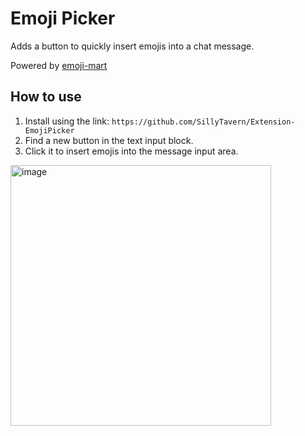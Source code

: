 # Emoji Picker

Adds a button to quickly insert emojis into a chat message.

Powered by [emoji-mart](https://www.npmjs.com/package/emoji-mart)

## How to use

1. Install using the link: `https://github.com/SillyTavern/Extension-EmojiPicker`
2. Find a new button in the text input block.
3. Click it to insert emojis into the message input area.

<img width="417" alt="image" src="https://github.com/SillyTavern/Extension-EmojiPicker/assets/18619528/684e4d92-d842-48be-a1a0-75abc817ba5f">
